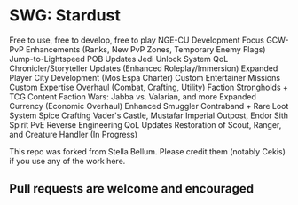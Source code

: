 # SWG: Stardust
Free to use, free to develop, free to play
NGE-CU Development Focus
GCW-PvP Enhancements (Ranks, New PvP Zones, Temporary Enemy Flags)
Jump-to-Lightspeed POB Updates
Jedi Unlock System
QoL Chronicler/Storyteller Updates (Enhanced Roleplay/Immersion)
Expanded Player City Development (Mos Espa Charter)
Custom Entertainer Missions
Custom Expertise Overhaul (Combat, Crafting, Utility)
Faction Strongholds + TCG Content
Faction Wars: Jabba vs. Valarian, and more
Expanded Currency (Economic Overhaul)
Enhanced Smuggler Contraband + Rare Loot System
Spice Crafting
Vader's Castle, Mustafar
Imperial Outpost, Endor
Sith Spirit PvE
Reverse Engineering QoL Updates
Restoration of Scout, Ranger, and Creature Handler (In Progress)



This repo was forked from Stella Bellum. Please credit them (notably Cekis) if you use any of the work here.

## Pull requests are welcome and encouraged
